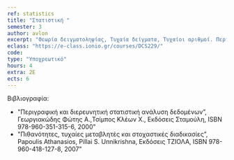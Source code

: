 ```yaml
---
ref: statistics 
title: "Στατιστική "
semester: 3
author: avlon 
excerpt: "Θεωρία δειγματοληψίας, Τυχαία δείγματα, Τυχαίοι αριθμοί. Περιγραφή στατιστικών δεδομένων με πίνακες και γραφήματα, Πίνακας συχνοτήτων, Ραβδόγραμμα, Ιστόγραμμα. Στατιστικές εκτιμήσεις, Διαστήματα εμπιστοσύνης, Διαδικασία ελέγχου στατιστικής υπόθεσης, Στατιστική υπόθεση, Στατιστική ελέγχου, Περιοχή απόρριψης, Απόφαση ελέγχου. Παλινδρόμηση και Συσχέτιση. Η παραβολή ελαχίστων τετραγώνων, Ανάλυση διασποράς. Συντελεστής συσχέτισης και σημειακή εκτίμηση του. Σχέση συντελεστή συσχέτισης και παλινδρόμησης. Χρήση στατιστικού λογισμικού."
eclass: "https://e-class.ionio.gr/courses/DCS229/"
code: 
type: "Υποχρεωτικό"
hours: 4
extra: 2Ε
ects: 6
---
```



Βιβλιογραφία: 
  - "Περιγραφική και διερευνητική στατιστική ανάλυση δεδομένων”, Γεωργιακώδης Φώτης A.,Τσίμπος Κλέων Χ., Εκδόσεις Σταμούλη, ISBN 978-960-351-315-6, 2000"
  - "Πιθανότητες, τυχαίες μεταβλητές και στοχαστικές διαδικασίες”, Papoulis Athanasios, Pillai S. Unnikrishna, Εκδόσεις ΤΖΙΟΛΑ, ISBN 978-960-418-127-8, 2007"

